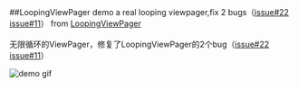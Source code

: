 ##LoopingViewPager demo
a real looping viewpager,fix 2 bugs（[issue#22](https://github.com/imbryk/LoopingViewPager/issues/22)  [issue#11](https://github.com/imbryk/LoopingViewPager/issues/11)） from [LoopingViewPager](https://github.com/imbryk/LoopingViewPager)</br></br>
无限循环的ViewPager，修复了LoopingViewPager的2个bug（[issue#22](https://github.com/imbryk/LoopingViewPager/issues/22) [issue#11](https://github.com/imbryk/LoopingViewPager/issues/11)）

![demo gif](https://github.com/TracyZhangLei/LoopViewPager/blob/master/screen_record.gif)
